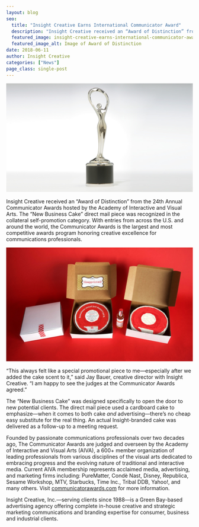 ```yaml
---
layout: blog
seo:
  title: "Insight Creative Earns International Communicator Award"
  description: "Insight Creative received an “Award of Distinction” from the 24th Annual Communicator Awards hosted by the Academy of Interactive and Visual Arts."
  featured_image: insight-creative-earns-international-communicator-award.jpg
  featured_image_alt: Image of Award of Distinction
date: 2018-06-11
author: Insight Creative
categories: ["News"]
page_class: single-post
---
```


![Image of Award of Distinction](insight-creative-earns-international-communicator-award.jpg)

Insight Creative received an “Award of Distinction” from the 24th Annual Communicator Awards hosted by the Academy of Interactive and Visual Arts. The “New Business Cake” direct mail piece was recognized in the collateral self-promotion category. With entries from across the U.S. and around the world, the Communicator Awards is the largest and most competitive awards program honoring creative excellence for communications professionals.

![Insight New Business Cake self-promotion on display](insight-creative-earns-international-communicator-award-2.jpg)

“This always felt like a special promotional piece to me—especially after we added the cake scent to it,” said Jay Bauer, creative director with Insight Creative. “I am happy to see the judges at the Communicator Awards agreed.”

The “New Business Cake” was designed specifically to open the door to new potential clients. The direct mail piece used a cardboard cake to emphasize—when it comes to both cake _and_ advertising—there’s no cheap easy substitute for the real thing. An actual Insight-branded cake was delivered as a follow-up to a meeting request.

Founded by passionate communications professionals over two decades ago, The Communicator Awards are judged and overseen by the Academy of Interactive and Visual Arts (AIVA), a 600+ member organization of leading professionals from various disciplines of the visual arts dedicated to embracing progress and the evolving nature of traditional and interactive media. Current AIVA membership represents acclaimed media, advertising, and marketing firms including: PureMatter, Condè Nast, Disney, Republica, Sesame Workshop, MTV, Starbucks, Time Inc., Tribal DDB, Yahoo!, and many others. Visit <a href='https://www.communicatorawards.com/awards/' target='_blank' rel='noopener noreferrer'>communicatorawards.com</a> for more information.

Insight Creative, Inc.—serving clients since 1988—is a Green Bay-based advertising agency offering complete in-house creative and strategic marketing communications and branding expertise for consumer, business and industrial clients.
